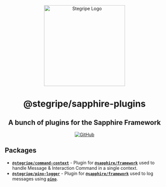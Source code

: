 <div align="center">

<img src="https://cdn.stegripe.org/images/icon.png" alt="Stegripe Logo" width="256" height="256" />

# @stegripe/sapphire-plugins

## A bunch of plugins for the Sapphire Framework

[![GitHub](https://img.shields.io/github/license/stegripe/sapphire-plugins)](https://github.com/stegripe/sapphire-plugins/blob/main/LICENSE.md)

</div>

## Packages

-   [**`@stegripe/command-context`**](https://github.com/stegripe/sapphire-plugins/tree/main/packages/command-context) - Plugin for [**`@sapphire/framework`**](https://github.com/sapphire/framework) used to handle Message & Interaction Command in a single context.
-   [**`@stegripe/pino-logger`**](https://github.com/stegripe/sapphire-plugins/tree/main/packages/pino-logger) - Plugin for [**`@sapphire/framework`**](https://github.com/sapphire/framework) used to log messages using [**`pino`**](https://getpino.io).
